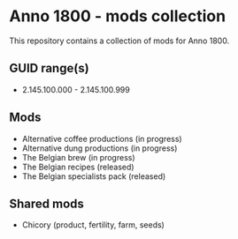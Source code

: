 # Anno 1800 - mods collection

This repository contains a collection of mods for Anno 1800.

## GUID range(s)

- 2.145.100.000 - 2.145.100.999

## Mods

- Alternative coffee productions (in progress)
- Alternative dung productions (in progress)
- The Belgian brew (in progress)
- The Belgian recipes (released)
- The Belgian specialists pack (released)

## Shared mods

- Chicory (product, fertility, farm, seeds)
